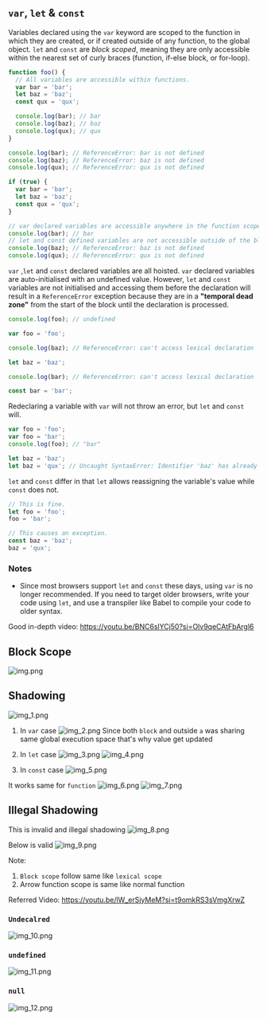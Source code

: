 ## `var`, `let` & `const`

Variables declared using the `var` keyword are scoped to the function in which they are created, or if created outside of any function, to the global object. `let` and `const` are _block scoped_, meaning they are only accessible within the nearest set of curly braces (function, if-else block, or for-loop).

```js
function foo() {
  // All variables are accessible within functions.
  var bar = 'bar';
  let baz = 'baz';
  const qux = 'qux';

  console.log(bar); // bar
  console.log(baz); // baz
  console.log(qux); // qux
}

console.log(bar); // ReferenceError: bar is not defined
console.log(baz); // ReferenceError: baz is not defined
console.log(qux); // ReferenceError: qux is not defined
```

```js
if (true) {
  var bar = 'bar';
  let baz = 'baz';
  const qux = 'qux';
}

// var declared variables are accessible anywhere in the function scope.
console.log(bar); // bar
// let and const defined variables are not accessible outside of the block they were defined in.
console.log(baz); // ReferenceError: baz is not defined
console.log(qux); // ReferenceError: qux is not defined
```

`var` ,`let` and `const` declared variables are all hoisted. `var` declared variables are auto-initialised with an undefined value. However, `let` and `const` variables are not initialised and accessing them before the declaration will result in a `ReferenceError` exception because they are in a **"temporal dead zone"** from the start of the block until the declaration is processed.

```js
console.log(foo); // undefined

var foo = 'foo';

console.log(baz); // ReferenceError: can't access lexical declaration 'baz' before initialization

let baz = 'baz';

console.log(bar); // ReferenceError: can't access lexical declaration 'bar' before initialization

const bar = 'bar';
```

Redeclaring a variable with `var` will not throw an error, but `let` and `const` will.

```js
var foo = 'foo';
var foo = 'bar';
console.log(foo); // "bar"

let baz = 'baz';
let baz = 'qux'; // Uncaught SyntaxError: Identifier 'baz' has already been declared
```

`let` and `const` differ in that `let` allows reassigning the variable's value while `const` does not.

```js
// This is fine.
let foo = 'foo';
foo = 'bar';

// This causes an exception.
const baz = 'baz';
baz = 'qux';
```

### Notes

- Since most browsers support `let` and `const` these days, using `var` is no longer recommended. If you need to target older browsers, write your code using `let`, and use a transpiler like Babel to compile your code to older syntax.

Good in-depth video: https://youtu.be/BNC6slYCj50?si=Olv9qeCAtFbArgl6

## Block Scope
![img.png](images/img.png)



## Shadowing
![img_1.png](images/img_1.png)

1. In `var` case
![img_2.png](images/img_2.png)
Since both `block` and outside `a` was sharing same global execution space
that's why value get updated 


2. In `let` case
![img_3.png](images/img_3.png)
![img_4.png](images/img_4.png)

3. In `const` case
![img_5.png](images/img_5.png)

It works same for `function`
![img_6.png](images/img_6.png)
![img_7.png](images/img_7.png)

## Illegal Shadowing

This is invalid and illegal shadowing
![img_8.png](images/img_8.png)

Below is valid
![img_9.png](images/img_9.png)

Note:
1. `Block scope` follow same like `lexical scope`
2. Arrow function scope is same like normal function

Referred Video: https://youtu.be/lW_erSjyMeM?si=t9omkRS3sVmgXrwZ


### `Undecalred`
![img_10.png](images/img_10.png)

### `undefined`
![img_11.png](images/img_11.png)

### `null`
![img_12.png](images/img_12.png)
